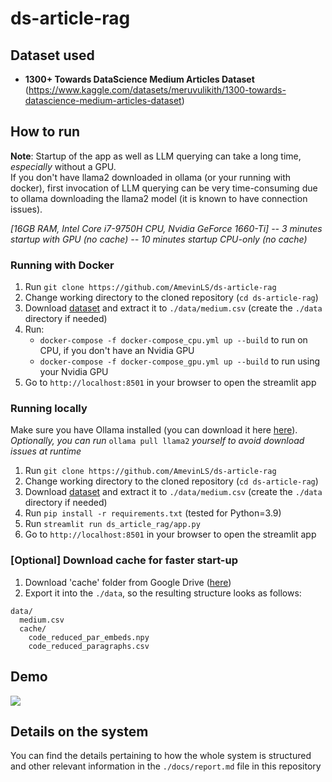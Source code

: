 # ds-article-rag

## Dataset used
- **1300+ Towards DataScience Medium Articles Dataset**
(https://www.kaggle.com/datasets/meruvulikith/1300-towards-datascience-medium-articles-dataset)


## How to run
**Note**: Startup of the app as well as LLM querying can take a long time, *especially* without a GPU. \
If you don't have llama2 downloaded in ollama (or your running with docker), first invocation of LLM querying can be very time-consuming due to ollama downloading the llama2 model (it is known to have connection issues).

*[16GB RAM, Intel Core i7-9750H CPU, Nvidia GeForce 1660-Ti] -- 3 minutes startup with GPU (no cache) -- 10 minutes startup CPU-only (no cache)*

### Running with Docker
1. Run `git clone https://github.com/AmevinLS/ds-article-rag`
2. Change working directory to the cloned repository (`cd ds-article-rag`)
3. Download [dataset](https://www.kaggle.com/datasets/meruvulikith/1300-towards-datascience-medium-articles-dataset) and extract it to `./data/medium.csv` (create the `./data` directory if needed)
4. Run:
    - `docker-compose -f docker-compose_cpu.yml up --build` to run on CPU, if you don't have an Nvidia GPU
    - `docker-compose -f docker-compose_gpu.yml up --build` to run using your Nvidia GPU
5. Go to `http://localhost:8501` in your browser to open the streamlit app

### Running locally
Make sure you have Ollama installed (you can download it here [here](https://ollama.com/)). \
*Optionally, you can run* `ollama pull llama2` *yourself to avoid download issues at runtime*

1. Run `git clone https://github.com/AmevinLS/ds-article-rag`
2. Change working directory to the cloned repository (`cd ds-article-rag`)
3. Download [dataset](https://www.kaggle.com/datasets/meruvulikith/1300-towards-datascience-medium-articles-dataset) and extract it to `./data/medium.csv` (create the `./data` directory if needed)
4. Run `pip install -r requirements.txt` (tested for Python=3.9)
5. Run `streamlit run ds_article_rag/app.py`
5. Go to `http://localhost:8501` in your browser to open the streamlit app

### [Optional] Download cache for faster start-up
1. Download 'cache' folder from Google Drive ([here](https://drive.google.com/drive/folders/1zCkBSJxQ0T_nCzr4UxEuU4_wQmHZ8pbj?usp=sharing))
2. Export it into the `./data`, so the resulting structure looks as follows:
```
data/
  medium.csv
  cache/
    code_reduced_par_embeds.npy
    code_reduced_paragraphs.csv
```

## Demo
![](./docs/demonstration.gif)

## Details on the system
You can find the details pertaining to how the whole system is structured and other relevant information in the `./docs/report.md` file in this repository
